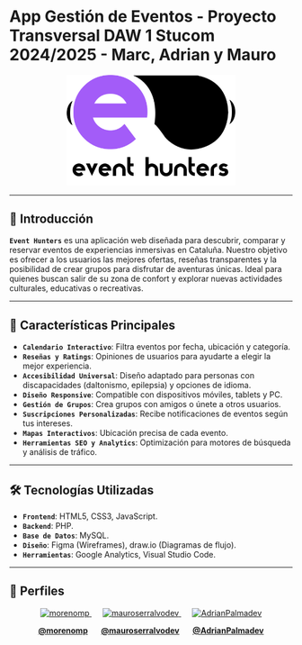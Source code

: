 # App Gestión de Eventos - Proyecto Transversal DAW 1 Stucom 2024/2025 - Marc, Adrian y Mauro
<div align="center">
  <img src ="./IMG/logo.png" width="300"/>
</div>

---

## 📖 Introducción
**`Event Hunters`** es una aplicación web diseñada para descubrir, comparar y reservar eventos de experiencias inmersivas en Cataluña. Nuestro objetivo es ofrecer a los usuarios las mejores ofertas, reseñas transparentes y la posibilidad de crear grupos para disfrutar de aventuras únicas. Ideal para quienes buscan salir de su zona de confort y explorar nuevas actividades culturales, educativas o recreativas.

---

## 🚀 Características Principales
- **`Calendario Interactivo`**: Filtra eventos por fecha, ubicación y categoría.
- **`Reseñas y Ratings`**: Opiniones de usuarios para ayudarte a elegir la mejor experiencia.
- **`Accesibilidad Universal`**: Diseño adaptado para personas con discapacidades (daltonismo, epilepsia) y opciones de idioma.
- **`Diseño Responsive`**: Compatible con dispositivos móviles, tablets y PC.
- **`Gestión de Grupos`**: Crea grupos con amigos o únete a otros usuarios.
- **`Suscripciones Personalizadas`**: Recibe notificaciones de eventos según tus intereses.
- **`Mapas Interactivos`**: Ubicación precisa de cada evento.
- **`Herramientas SEO y Analytics`**: Optimización para motores de búsqueda y análisis de tráfico.

---

## 🛠️ Tecnologías Utilizadas
- **`Frontend`**: HTML5, CSS3, JavaScript.
- **`Backend`**: PHP.
- **`Base de Datos`**: MySQL.
- **`Diseño`**: Figma (Wireframes), draw.io (Diagramas de flujo).
- **`Herramientas`**: Google Analytics, Visual Studio Code.

---

## 📌 Perfiles
<p align="center">
  <a href="https://github.com/morenomp">
    <img src="https://github.com/morenomp.png" width="100px;" alt="morenomp"/>
  </a>
  &nbsp;&nbsp;&nbsp;&nbsp;
  <a href="https://github.com/mauroserralvodev">
    <img src="https://github.com/mauroserralvodev.png" width="100px;" alt="mauroserralvodev"/>
  </a>
  &nbsp;&nbsp;&nbsp;&nbsp;
  <a href="https://github.com/AdrianPalmadev">
    <img src="https://github.com/AdrianPalmadev.png" width="100px;" alt="AdrianPalmadev"/>
  </a>
</p>

<p align="center">
  <a href="https://github.com/morenomp"><b>@morenomp</b></a>
  &nbsp;&nbsp;&nbsp;&nbsp;
  <a href="https://github.com/mauroserralvodev"><b>@mauroserralvodev</b></a>
  &nbsp;&nbsp;&nbsp;&nbsp;
  <a href="https://github.com/AdrianPalmadev"><b>@AdrianPalmadev</b></a>
</p>
